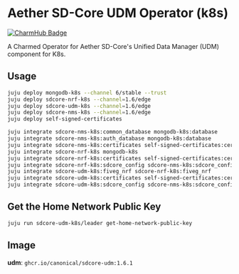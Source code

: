 # Aether SD-Core UDM Operator (k8s)
[![CharmHub Badge](https://charmhub.io/sdcore-udm-k8s/badge.svg)](https://charmhub.io/sdcore-udm-k8s)

A Charmed Operator for Aether SD-Core's Unified Data Manager (UDM) component for K8s.

## Usage

```bash
juju deploy mongodb-k8s --channel 6/stable --trust
juju deploy sdcore-nrf-k8s --channel=1.6/edge
juju deploy sdcore-udm-k8s --channel=1.6/edge
juju deploy sdcore-nms-k8s --channel=1.6/edge
juju deploy self-signed-certificates

juju integrate sdcore-nms-k8s:common_database mongodb-k8s:database
juju integrate sdcore-nms-k8s:auth_database mongodb-k8s:database
juju integrate sdcore-nms-k8s:certificates self-signed-certificates:certificates
juju integrate sdcore-nrf-k8s mongodb-k8s
juju integrate sdcore-nrf-k8s:certificates self-signed-certificates:certificates
juju integrate sdcore-nrf-k8s:sdcore_config sdcore-nms-k8s:sdcore_config
juju integrate sdcore-udm-k8s:fiveg_nrf sdcore-nrf-k8s:fiveg_nrf
juju integrate sdcore-udm-k8s:certificates self-signed-certificates:certificates
juju integrate sdcore-udm-k8s:sdcore_config sdcore-nms-k8s:sdcore_config
```

## Get the Home Network Public Key
```bash
juju run sdcore-udm-k8s/leader get-home-network-public-key
```

## Image

**udm**: `ghcr.io/canonical/sdcore-udm:1.6.1`

